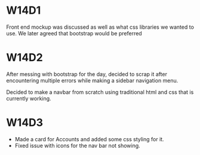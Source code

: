 # W14D1

Front end mockup was discussed as well as what css libraries
we wanted to use.
We later agreed that bootstrap would be preferred


# W14D2

After messing with bootstrap for the day, decided to scrap it after encountering multiple errors
while making a sidebar navigation menu.

Decided to make a navbar from scratch using traditional html and css that is currently working.


# W14D3

- Made a card for Accounts and added some css styling for it.
- Fixed issue with icons for the nav bar not showing.


